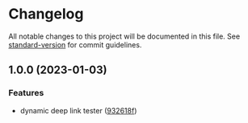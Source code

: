 # Changelog

All notable changes to this project will be documented in this file. See [standard-version](https://github.com/conventional-changelog/standard-version) for commit guidelines.

## 1.0.0 (2023-01-03)


### Features

* dynamic deep link tester ([932618f](https://github.com/sozonome/linktester/commit/932618fe00f1243d062d4bded1151ab588e29e4a))
